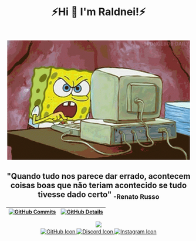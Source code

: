 <h1 align="center">⚡Hi 👋  I'm Raldnei!⚡</h1>
<br>


<div align="center" >

  ![Status](./imgs/spongebob-computer.gif)
   </div> 
 <h2 align="center">"Quando tudo nos parece dar errado, acontecem coisas boas que não teriam acontecido se tudo tivesse dado certo" <sub>-Renato Russo</sub></h2>


  
 | [![GitHub Commits](http://github-profile-summary-cards.vercel.app/api/cards/productive-time?username=Raldnei&theme=dracula&utcOffset=-3)](https://github.com/vn7n24fzkq/github-profile-summary-cards) | [![GitHub Details](http://github-profile-summary-cards.vercel.app/api/cards/profile-details?username=Raldnei&theme=dracula)](https://github.com/vn7n24fzkq/github-profile-summary-cards) |  
 | ----------- | ----------- |


 
  <div align="center" >
<a href="https://skillicons.dev"   >
  <img src="https://skillicons.dev/icons?i=vscode,css,html,java,python,linux" />
</a>
  <br />

<div align="center">
  <a href="">
    <img src="https://skillicons.dev/icons?i=github" alt="GitHub Icon" />
  </a>
  <a href="">
    <img src="https://skillicons.dev/icons?i=discord" alt="Discord Icon" />
  </a>
  <a href="">
    <img src="https://skillicons.dev/icons?i=instagram" alt="Instagram Icon" />
  </a>
</div>

  </div>

 
##

  
<!--
**Raldnei/Raldnei** is a ✨ _special_ ✨ repository because its `README.md` (this file) appears on your GitHub profile.

Here are some ideas to get you started:

- 🔭 I’m currently working on ...
- 🌱 I’m currently learning ...
- 👯 I’m looking to collaborate on ...
- 🤔 I’m looking for help with ...
- 💬 Ask me about ...
- 📫 How to reach me: ...
- 😄 Pronouns: ...
- ⚡ Fun fact: ...
-->
